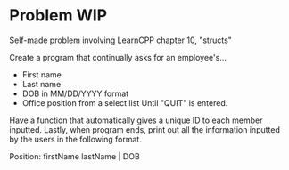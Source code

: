 
# Problem WIP

Self-made problem involving LearnCPP chapter 10, "structs"

Create a program that continually asks for an employee's...
- First name
- Last name
- DOB in MM/DD/YYYY format
- Office position from a select list
Until "QUIT" is entered.

Have a function that automatically gives a unique ID to each member inputted. Lastly, when program ends, print out all the information inputted by the users in the following format.

Position: firstName lastName | DOB